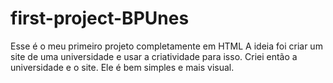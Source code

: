 # first-project-BPUnes
Esse é o meu primeiro projeto completamente em HTML
A ideia foi criar um site de uma universidade e usar a criatividade para isso.
Criei então a universidade e o site.
Ele é bem simples e mais visual.
